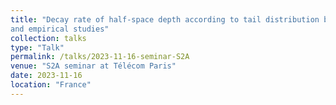 ```yaml
---
title: "Decay rate of half-space depth according to tail distribution behaviour: Population
and empirical studies"
collection: talks
type: "Talk"
permalink: /talks/2023-11-16-seminar-S2A
venue: "S2A seminar at Télécom Paris"
date: 2023-11-16
location: "France"
---
```







